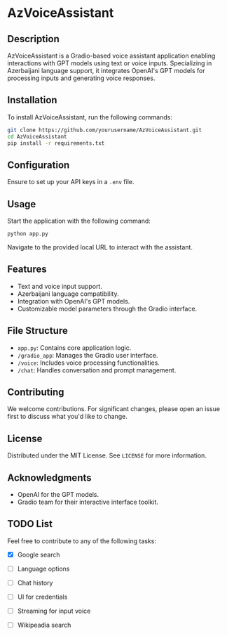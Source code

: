 # AzVoiceAssistant

## Description
AzVoiceAssistant is a Gradio-based voice assistant application enabling interactions with GPT models using text or voice inputs. Specializing in Azerbaijani language support, it integrates OpenAI's GPT models for processing inputs and generating voice responses.

## Installation
To install AzVoiceAssistant, run the following commands:
```bash
git clone https://github.com/yourusername/AzVoiceAssistant.git
cd AzVoiceAssistant
pip install -r requirements.txt
```

## Configuration
Ensure to set up your API keys in a `.env` file.

## Usage
Start the application with the following command:
```bash
python app.py
```
Navigate to the provided local URL to interact with the assistant.

## Features
- Text and voice input support.
- Azerbaijani language compatibility.
- Integration with OpenAI's GPT models.
- Customizable model parameters through the Gradio interface.

## File Structure
- `app.py`: Contains core application logic.
- `/gradio_app`: Manages the Gradio user interface.
- `/voice`: Includes voice processing functionalities.
- `/chat`: Handles conversation and prompt management.

## Contributing
We welcome contributions. For significant changes, please open an issue first to discuss what you'd like to change.

## License
Distributed under the MIT License. See `LICENSE` for more information.

## Acknowledgments
- OpenAI for the GPT models.
- Gradio team for their interactive interface toolkit.


## TODO List
Feel free to contribute to any of the following tasks:

- [x] Google search
- [ ] Language options
- [ ] Chat history
- [ ] UI for credentials
- [ ] Streaming for input voice
- [ ] Wikipeadia search



